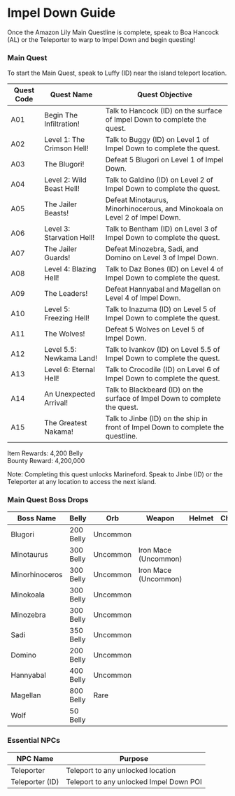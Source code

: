 # Impel Down Guide

Once the Amazon Lily Main Questline is complete, speak to Boa Hancock (AL) or the Teleporter to warp to Impel Down and begin questing!

### Main Quest

To start the Main Quest, speak to Luffy (ID) near the island teleport location.

| Quest Code| Quest Name                    | Quest Objective|
|-----------|-----------                    |-----------|
| A01       | Begin The Infiltration!       |Talk to Hancock (ID) on the surface of Impel Down to complete the quest.|
| A02       | Level 1: The Crimson Hell!    |Talk to Buggy (ID) on Level 1 of Impel Down to complete the quest.|
| A03       | The Blugori!                  |Defeat 5 Blugori on Level 1 of Impel Down.|
| A04       | Level 2: Wild Beast Hell!     |Talk to Galdino (ID) on Level 2 of Impel Down to complete the quest.|
| A05       | The Jailer Beasts!            |Defeat Minotaurus, Minorhinocerous, and Minokoala on Level 2 of Impel Down.|
| A06       | Level 3: Starvation Hell!     |Talk to Bentham (ID) on Level 3 of Impel Down to complete the quest.|
| A07       | The Jailer Guards!            |Defeat Minozebra, Sadi, and Domino on Level 3 of Impel Down.|
| A08       | Level 4: Blazing Hell!        |Talk to Daz Bones (ID) on Level 4 of Impel Down to complete the quest.|
| A09       | The Leaders!                  |Defeat Hannyabal and Magellan on Level 4 of Impel Down.|
| A10       | Level 5: Freezing Hell!       |Talk to Inazuma (ID) on Level 5 of Impel Down to complete the quest.|
| A11       | The Wolves!                   |Defeat 5 Wolves on Level 5 of Impel Down.|
| A12       | Level 5.5: Newkama Land!      |Talk to Ivankov (ID) on Level 5.5 of Impel Down to complete the quest.|
| A13       | Level 6: Eternal Hell!        |Talk to Crocodile (ID) on Level 6 of Impel Down to complete the quest.|
| A14       | An Unexpected Arrival!        |Talk to Blackbeard (ID) on the surface of Impel Down to complete the quest.|
| A15       | The Greatest Nakama!          |Talk to Jinbe (ID) on the ship in front of Impel Down to complete the questline.|


Item Rewards: 4,200 Belly<br>
Bounty Reward: 4,200,000

Note: Completing this quest unlocks Marineford. Speak to Jinbe (ID) or the Teleporter at any location to access the next island.

### Main Quest Boss Drops

| Boss Name      | Belly      | Orb       | Weapon                | Helmet    | Chestplate | Leggings  | Boots     | Other         |
|-----------     |----------- |-----------|-----------            |-----------|----------- |-----------|-----------|-----------    |
| Blugori        | 200 Belly  | Uncommon  |                       |           |            |           |           |               |
| Minotaurus     | 300 Belly  | Uncommon  | Iron Mace (Uncommon)  |           |            |           |           |               |
| Minorhinoceros | 300 Belly  | Uncommon  | Iron Mace (Uncommon)  |           |            |           |           | Sai Fragment  |
| Minokoala      | 300 Belly  | Uncommon  |                       |           |            |           |           |               |
| Minozebra      | 300 Belly  | Uncommon  |                       |           |            |           |           |               |
| Sadi           | 350 Belly  | Uncommon  |                       |           |            |           |           |               |
| Domino         | 200 Belly  | Uncommon  |                       |           |            |           |           |               |
| Hannyabal      | 400 Belly  | Uncommon  |                       |           |            |           |           |               |
| Magellan       | 800 Belly  | Rare      |                       |           |            |           |           | Doku Fragment |
| Wolf           | 50 Belly   |           |                       |           |            |           |           |               |


### Essential NPCs

| NPC Name         | Purpose                                    |
|-------------     |-----------                                 |
| Teleporter       | Teleport to any unlocked location          |
| Teleporter (ID)  | Teleport to any unlocked Impel Down POI    |
